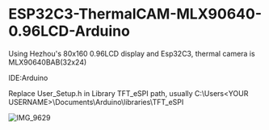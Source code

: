 # ESP32C3-ThermalCAM-MLX90640-0.96LCD-Arduino
Using Hezhou's 80x160 0.96LCD display and Esp32C3, thermal camera is MLX90640BAB(32x24)

IDE:Arduino

Replace User_Setup.h in Library TFT_eSPI path, usually C:\Users\<YOUR USERNAME>\Documents\Arduino\libraries\TFT_eSPI

![IMG_9629](https://user-images.githubusercontent.com/71703952/222885834-b96be43d-ea4f-4328-a598-10fc5f7b83f8.JPG)
